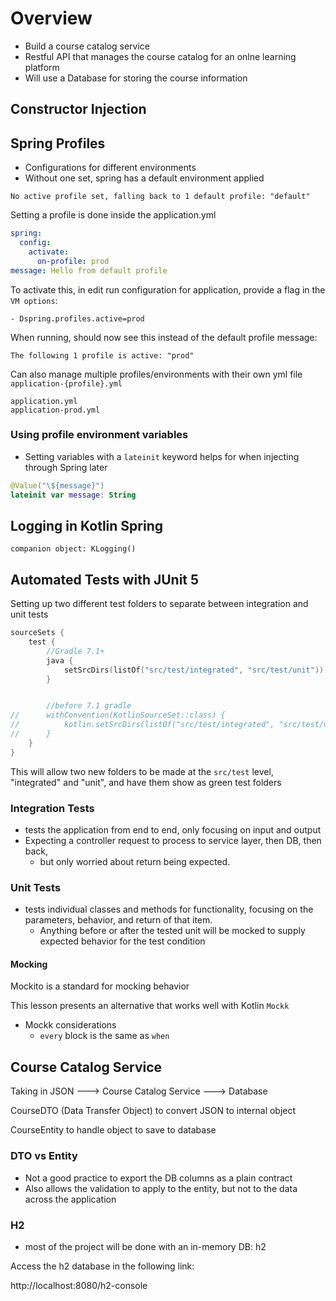 # Overview

- Build a course catalog service
- Restful API that manages the course catalog for an onlne learning platform
- Will use a Database for storing the course information

## Constructor Injection

## Spring Profiles

- Configurations for different environments
- Without one set, spring has a default environment applied

```
No active profile set, falling back to 1 default profile: "default"
```

Setting a profile is done inside the application.yml
```yaml
spring:
  config:
    activate:
      on-profile: prod
message: Hello from default profile
```

To activate this, in edit run configuration for application,
provide a flag in the `VM options`:

`- Dspring.profiles.active=prod`

When running, should now see this instead of the default profile message:

`The following 1 profile is active: "prod"`

Can also manage multiple profiles/environments with their own yml file
`application-{profile}.yml`

```
application.yml
application-prod.yml
```

### Using profile environment variables

- Setting variables with a `lateinit` keyword helps for when injecting through Spring later

```kotlin
@Value("\${message}")
lateinit var message: String
```

## Logging in Kotlin Spring

`companion object: KLogging()`

## Automated Tests with JUnit 5

Setting up two different test folders to separate between integration and unit tests

```kotlin
sourceSets {
	test {
        //Gradle 7.1+
        java {
            setSrcDirs(listOf("src/test/integrated", "src/test/unit"))
        }


        //before 7.1 gradle
//		withConvention(KotlinSourceSet::class) {
//			kotlin.setSrcDirs(listOf("src/test/integrated", "src/test/unit"))
//		}
	}
}
```

This will allow two new folders to be made at the `src/test` level, "integrated" and "unit", and
have them show as green test folders

### Integration Tests

- tests the application from end to end, only focusing on input and output
- Expecting a controller request to process to service layer, then DB, then back,
    - but only worried about return being expected.


### Unit Tests

- tests individual classes and methods for functionality, focusing on the
parameters, behavior, and return of that item.
  - Anything before or after the tested unit will be mocked to supply expected behavior
for the test condition

#### Mocking

Mockito is a standard for mocking behavior

This lesson presents an alternative that works well with Kotlin `Mockk`

- Mockk considerations
  - `every` block is the same as `when`

## Course Catalog Service

Taking in JSON ---> Course Catalog Service ---> Database

CourseDTO (Data Transfer Object) to convert JSON to internal object

CourseEntity to handle object to save to database

### DTO vs Entity

- Not a good practice to export the DB columns as a plain contract
- Also allows the validation to apply to the entity, but not to the data across
the application

### H2

- most of the project will be done with an in-memory DB: h2

Access the h2 database in the following link:

http://localhost:8080/h2-console
